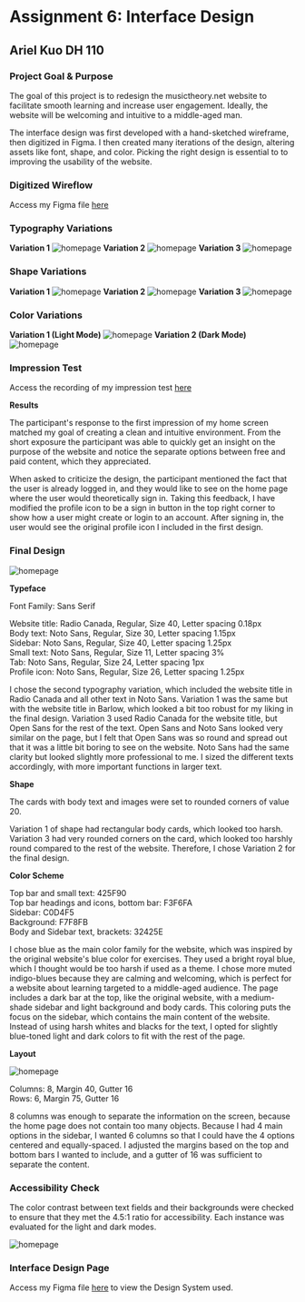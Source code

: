 # Assignment 6: Interface Design

## Ariel Kuo DH 110

### Project Goal & Purpose

The goal of this project is to redesign the musictheory.net website to facilitate smooth learning and increase user engagement. Ideally, the website will be welcoming and intuitive to a middle-aged man.

The interface design was first developed with a hand-sketched wireframe, then digitized in Figma. I then created many iterations of the design, altering assets like font, shape, and color. Picking the right design is essential to to improving the usability of the website.

### Digitized Wireflow

Access my Figma file [here](https://www.figma.com/file/o6O85cjO6I7GwjE8vgIxS2/Light-Mode-UI?node-id=1011%3A3346) 

### Typography Variations

**Variation 1**
![homepage](font1.png)
**Variation 2**
![homepage](font2.png)
**Variation 3**
![homepage](font3.png)

### Shape Variations

**Variation 1**
![homepage](shape1.png)
**Variation 2**
![homepage](shape2.png)
**Variation 3**
![homepage](shape3.png)

### Color Variations

**Variation 1 (Light Mode)**
![homepage](lightmode.png)
**Variation 2 (Dark Mode)**
![homepage](darkmode.png)

### Impression Test

Access the recording of my impression test [here](https://drive.google.com/file/d/1yd975e_5F3IsfR259x6pNe-0G2r1aGmC/view?usp=sharing) 

**Results**

The participant's response to the first impression of my home screen matched my goal of creating a clean and intuitive environment. From the short exposure the participant was able to quickly get an insight on the purpose of the website and notice the separate options between free and paid content, which they appreciated. 

When asked to criticize the design, the participant mentioned the fact that the user is already logged in, and they would like to see on the home page where the user would theoretically sign in. Taking this feedback, I have modified the profile icon to be a sign in button in the top right corner to show how a user might create or login to an account. After signing in, the user would see the original profile icon I included in the first design.

### Final Design

![homepage](final.png)

**Typeface**

Font Family: Sans Serif

Website title: Radio Canada, Regular, Size 40, Letter spacing 0.18px  
Body text: Noto Sans, Regular, Size 30, Letter spacing 1.15px  
Sidebar: Noto Sans, Regular, Size 40, Letter spacing 1.25px  
Small text: Noto Sans, Regular, Size 11, Letter spacing 3%  
Tab: Noto Sans, Regular, Size 24, Letter spacing 1px  
Profile icon: Noto Sans, Regular, Size 26, Letter spacing 1.25px  

I chose the second typography variation, which included the website title in Radio Canada and all other text in Noto Sans. Variation 1 was the same but with the website title in Barlow, which looked a bit too robust for my liking in the final design. Variation 3 used Radio Canada for the website title, but Open Sans for the rest of the text. Open Sans and Noto Sans looked very similar on the page, but I felt that Open Sans was so round and spread out that it was a little bit boring to see on the website. Noto Sans had the same clarity but looked slightly more professional to me. I sized the different texts accordingly, with more important functions in larger text.

**Shape**

The cards with body text and images were set to rounded corners of value 20.

Variation 1 of shape had rectangular body cards, which looked too harsh. Variation 3 had very rounded corners on the card, which looked too harshly round compared to the rest of the website. Therefore, I chose Variation 2 for the final design.

**Color Scheme**

Top bar and small text: 425F90  
Top bar headings and icons, bottom bar: F3F6FA  
Sidebar: C0D4F5  
Background: F7F8FB  
Body and Sidebar text, brackets: 32425E  

I chose blue as the main color family for the website, which was inspired by the original website's blue color for exercises. They used a bright royal blue, which I thought would be too harsh if used as a theme. I chose more muted indigo-blues because they are calming and welcoming, which is perfect for a website about learning targeted to a middle-aged audience. The page includes a dark bar at the top, like the original website, with a medium-shade sidebar and light background and body cards. This coloring puts the focus on the sidebar, which contains the main content of the website. Instead of using harsh whites and blacks for the text, I opted for slightly blue-toned light and dark colors to fit with the rest of the page.

**Layout**

![homepage](layout.png)

Columns: 8, Margin 40, Gutter 16  
Rows: 6, Margin 75, Gutter 16  
 
8 columns was enough to separate the information on the screen, because the home page does not contain too many objects. Because I had 4 main options in the sidebar, I wanted 6 columns so that I could have the 4 options centered and equally-spaced. I adjusted the margins based on the top and bottom bars I wanted to include, and a gutter of 16 was sufficient to separate the content.

### Accessibility Check

The color contrast between text fields and their backgrounds were checked to ensure that they met the 4.5:1 ratio for accessibility. Each instance was evaluated for the light and dark modes.

![homepage](accesscheck.png)

### Interface Design Page

Access my Figma file [here](https://www.figma.com/file/o6O85cjO6I7GwjE8vgIxS2/Light-Mode-UI?node-id=1011%3A3346) to view the Design System used.
